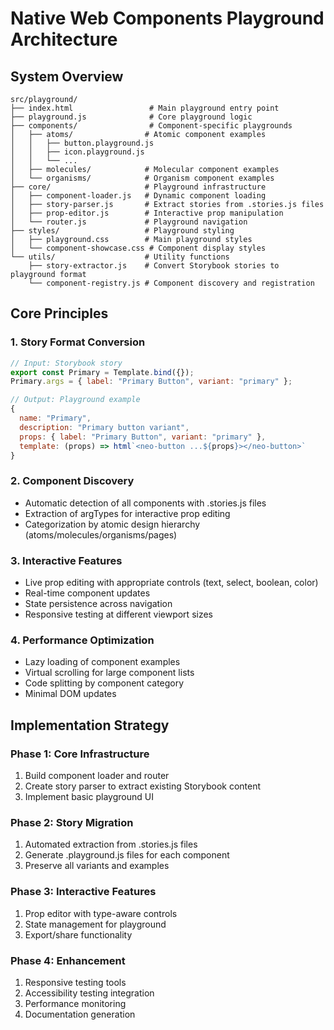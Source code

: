 # Native Web Components Playground Architecture

## System Overview

```
src/playground/
├── index.html                 # Main playground entry point
├── playground.js              # Core playground logic
├── components/                # Component-specific playgrounds
│   ├── atoms/                # Atomic component examples
│   │   ├── button.playground.js
│   │   ├── icon.playground.js
│   │   └── ...
│   ├── molecules/            # Molecular component examples
│   └── organisms/            # Organism component examples
├── core/                     # Playground infrastructure
│   ├── component-loader.js   # Dynamic component loading
│   ├── story-parser.js       # Extract stories from .stories.js files
│   ├── prop-editor.js        # Interactive prop manipulation
│   └── router.js             # Playground navigation
├── styles/                   # Playground styling
│   ├── playground.css        # Main playground styles
│   └── component-showcase.css # Component display styles
└── utils/                    # Utility functions
    ├── story-extractor.js    # Convert Storybook stories to playground format
    └── component-registry.js # Component discovery and registration
```

## Core Principles

### 1. Story Format Conversion
```javascript
// Input: Storybook story
export const Primary = Template.bind({});
Primary.args = { label: "Primary Button", variant: "primary" };

// Output: Playground example
{
  name: "Primary",
  description: "Primary button variant",
  props: { label: "Primary Button", variant: "primary" },
  template: (props) => html`<neo-button ...${props}></neo-button>`
}
```

### 2. Component Discovery
- Automatic detection of all components with .stories.js files
- Extraction of argTypes for interactive prop editing
- Categorization by atomic design hierarchy (atoms/molecules/organisms/pages)

### 3. Interactive Features
- Live prop editing with appropriate controls (text, select, boolean, color)
- Real-time component updates
- State persistence across navigation
- Responsive testing at different viewport sizes

### 4. Performance Optimization
- Lazy loading of component examples
- Virtual scrolling for large component lists
- Code splitting by component category
- Minimal DOM updates

## Implementation Strategy

### Phase 1: Core Infrastructure
1. Build component loader and router
2. Create story parser to extract existing Storybook content
3. Implement basic playground UI

### Phase 2: Story Migration
1. Automated extraction from .stories.js files
2. Generate .playground.js files for each component
3. Preserve all variants and examples

### Phase 3: Interactive Features
1. Prop editor with type-aware controls
2. State management for playground
3. Export/share functionality

### Phase 4: Enhancement
1. Responsive testing tools
2. Accessibility testing integration  
3. Performance monitoring
4. Documentation generation